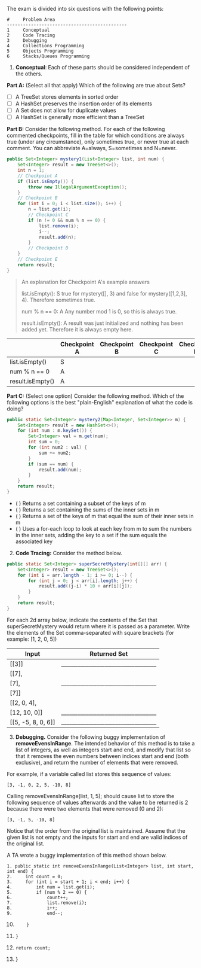 The exam is divided into six questions with the following points:

    #     Problem Area
    ---------------------------------------------
    1     Conceptual
    2     Code Tracing
    3     Debugging
    4     Collections Programming
    5     Objects Programming
    6     Stacks/Queues Programming

1. **Conceptual**: Each of these parts should be considered independent of the others.

**Part A:** (Select all that apply) Which of the following are true about Sets?

- [ ] A TreeSet stores elements in sorted order
- [ ] A HashSet preserves the insertion order of its elements
- [ ] A Set does not allow for duplicate values
- [ ] A HashSet is generally more efficient than a TreeSet

**Part B:** Consider the following method. For each of the following commented checkpoints, fill in the table for which conditions are always true (under any circumstance), only sometimes true, or never true at each comment. You can abbreviate A=always, S=sometimes and N=never.

```java
public Set<Integer> mystery1(List<Integer> list, int num) {
    Set<Integer> result = new TreeSet<>();
    int n = 1;
    // Checkpoint A
    if (list.isEmpty()) {
        throw new IllegalArgumentException();
    }
    // Checkpoint B
    for (int i = 0; i < list.size(); i++) {
        n = list.get(i);
        // Checkpoint C
        if (n != 0 && num % n == 0) {
            list.remove(i);
            i--;
            result.add(n);
        }
        // Checkpoint D
    }
    // Checkpoint E
    return result;
}
```

> An explanation for Checkpoint A's example answers
>
> list.isEmpty(): S
> true for mystery([], 3) and false for mystery([1,2,3], 4). Therefore sometimes true.
>
> num % n == 0: A
> Any number mod 1 is 0, so this is always true.
>
> result.isEmpty(): A
> result was just initialized and nothing has been added yet. Therefore it is always empty here.

|                 | Checkpoint A | Checkpoint B | Checkpoint C | Checkpoint D | Checkpoint E |
|-----------------|--------------|--------------|--------------|--------------|--------------|
| list.isEmpty()  | S            |              |              |              |              |
| num % n == 0    | A            |              |              |              |              |
| result.isEmpty()| A            |              |              |              |              |


**Part C:** (Select one option) Consider the following method. Which of the following options is the best "plain-English" explanation of what the code is doing?

```java
public static Set<Integer> mystery2(Map<Integer, Set<Integer>> m) {
    Set<Integer> result = new HashSet<>();
    for (int num : m.keySet()) {
        Set<Integer> val = m.get(num);
        int sum = 0;
        for (int num2 : val) {
            sum += num2;
        }
        if (sum == num) {
            result.add(num);
        }
    }
    return result;
}
```

- ( ) Returns a set containing a subset of the keys of m
- ( ) Returns a set containing the sums of the inner sets in m
- ( ) Returns a set of the keys of m that equal the sum of their inner sets in m
- ( ) Uses a for-each loop to look at each key from m to sum the numbers in the inner sets, adding the key to a set if the sum equals the associated key


2. **Code Tracing:** Consider the method below.

```java
public static Set<Integer> superSecretMystery(int[][] arr) {
    Set<Integer> result = new TreeSet<>();
    for (int i = arr.length - 1; i >= 0; i--) {
        for (int j = 0; j < arr[i].length; j++) {
            result.add((j-i) * 10 + arr[i][j]);
        }
    }
    return result;
}
```

For each 2d array below, indicate the contents of the Set that superSecretMystery would return where it is passed as a parameter. Write the elements of the Set comma-separated with square brackets (for example: [1, 2, 0, 5])

| Input                | Returned Set                        |
|----------------------|-------------------------------------|
| [[3]]                | ___________________________________ |
| [[7],                |                                     |
|  [7],                | ___________________________________ |
|  [7]]                |                                     |
| [[2, 0, 4],          |                                     |
|  [12, 10, 0]]        | ___________________________________ |
| [[5, -5, 8, 0, 6]]   | ___________________________________ |


3. **Debugging.** Consider the following buggy implementation of **removeEvensInRange**. The intended behavior of this method is to take a list of integers, as well as integers start and end, and modify that list so that it removes the even numbers between indices start and end (both exclusive), and return the number of elements that were removed.

For example, if a variable called list stores this sequence of values:

    [3, -1, 0, 2, 5, -10, 8]

Calling removeEvensInRange(list, 1, 5); should cause list to store the following sequence of values afterwards and the value to be returned is 2 because there were two elements that were removed (0 and 2):

    [3, -1, 5, -10, 8]

Notice that the order from the original list is maintained. Assume that the given list is not empty and the inputs for start and end are valid indices of the original list.

A TA wrote a buggy implementation of this method shown below.

    1. public static int removeEvensInRange(List<Integer> list, int start, int end) {
    2.     int count = 0;
    3.     for (int i = start + 1; i < end; i++) {
    4.         int num = list.get(i);
    5.         if (num % 2 == 0) {
    6.             count++;
    7.             list.remove(i);
    8.             i++;
    9.             end--;
   10.         }
   11.     }
   12.     return count;
   13. }
